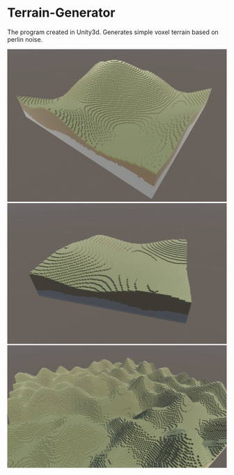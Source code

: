 # Terrain-Generator
 
The program created in Unity3d. Generates simple voxel terrain based on perlin noise.

![Image](screenshot%201.png)
![Image](screenshot%202.png)
![Image](screenshot%203.png)
